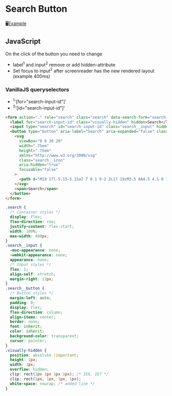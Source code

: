 # Search Button

🖥️[Example](search-button-example.html)

## JavaScript

On the click of the button you need to change
- label<sup>1</sup> and input<sup>2</sup> remove or add hidden-attribute
- Set focus to input<sup>2</sup> after screenreader has the new rendered layout (example 400ms)

### VanillaJS queryselectors
- <sup>1</sup>'[for="search-input-id"]'
- <sup>2</sup>'[id="search-input-id"]'

``` html
<form action="." role="search" class="search" data-search-form="search-input-id">
  <label for="search-input-id" class="visually-hidden" hidden>Search</label>
  <input type="search" id="search-input-id" class="search__input" hidden>
  <button type="button" aria-label="Search" aria-expanded="false" class="search__button">
    <svg
      viewBox="0 0 20 20"
      width=".75em"
      height=".75em"
      xmlns="http://www.w3.org/2000/svg"
      class="search__icon"
      aria-hidden="true"
      focusable="false"
    >
      <path d="M19 17l-5.15-5.15a7 7 0 1 0-2 2L17 19zM3.5 8A4.5 4.5 0 1 1 8 12.5 4.5 4.5 0 0 1 3.5 8z"/>
    </svg>
    <span>Search</span>
  </button>
</form>
```

```css
.search {
  /* Container styles */
  display: flex;
  flex-direction: row;
  justify-content: flex-start;
  width: 100%;
  max-width: 400px;
}
.search__input {
  -moz-appearance: none;
  -webkit-appearance: none;
  appearance: none;
  /* Input styles */
  flex: 1;
  align-self: stretch;
  margin-right: 12px;
}
.search__button {
  /* Button styles */
  margin-left: auto;
  padding: 0;
  display: flex;
  flex-direction: column;
  align-items: center;
  border: none;
  font: inherit;
  color: inherit;
  background-color: transparent;
  cursor: pointer;
}
.visually-hidden { 
  position: absolute !important;
  height: 1px; 
  width: 1px;
  overflow: hidden;
  clip: rect(1px 1px 1px 1px); /* IE6, IE7 */
  clip: rect(1px, 1px, 1px, 1px);
  white-space: nowrap; /* added line */
}
```
